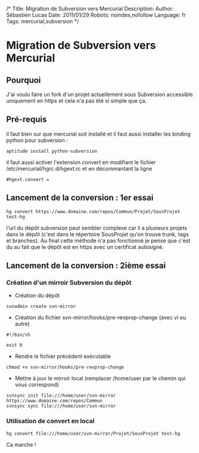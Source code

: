 /*
Title: Migration de Subversion vers Mercurial
Description: 
Author: Sébastien Lucas
Date: 2011/01/29
Robots: noindex,nofollow
Language: fr
Tags: mercurial,subversion
*/
# Migration de Subversion vers Mercurial

## Pourquoi
J'ai voulu faire un fork d'un projet actuellement sous Subversion accessible uniquement en https et cela n'a pas été si simple que ça.
## Pré-requis

il faut bien sur que mercurial soit installé et il faut aussi installer les binding python pour subversion :
```
aptitude install python-subversion
```
il faut aussi activer l'extension convert en modifiant le fichier /etc/mercurial/hgrc.d/hgext.rc et en décommantant la ligne 
```
#hgext.convert =

```
## Lancement de la conversion : 1er essai

```
hg convert https://www.domaine.com/repos/Commun/Projet/SousProjet test-hg
```
l'url du dépôt subversion peut sembler complexe car il a plusieurs projets dans le dépôt (c'est dans le répertoire SousProjet qu'on trouve trunk, tags et branches). Au final cette méthode n'a pas fonctionné je pense que c'est du au fait que le dépôt est en https avec un certificat autosigné.
## Lancement de la conversion : 2ième essai

### Création d'un mirroir Subversion du dépôt

*	Création du dépôt
```
svnadmin create svn-mirror
```

*	Création du fichier svn-mirror/hooks/pre-revprop-change (avec vi ou autre)
```
#!/bin/sh

exit 0
```

*	Rendre le fichier précédent exécutable
```
chmod +x svn-mirror/hooks/pre-revprop-change
```

*	Mettre à jour le mirroir local (remplacer /home/user par le chemin qui vous correspond)
```
svnsync init file:///home/user/svn-mirror https://www.domaine.com/repos/Commun
svnsync sync file:///home/user/svn-mirror
```
### Utilisation de convert en local

```
hg convert file:///home/user/svn-mirror/Projet/SousProjet test-hg
```
Ca marche !





